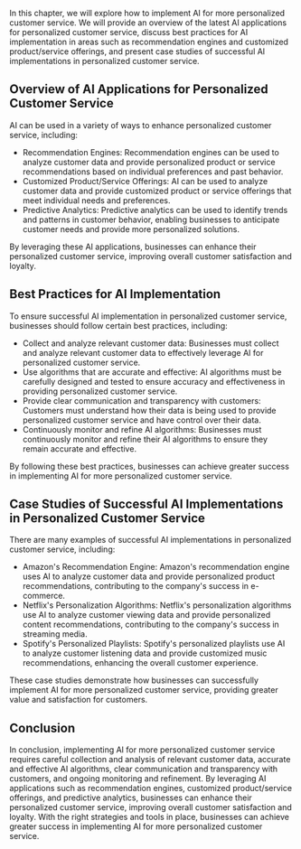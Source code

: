 

In this chapter, we will explore how to implement AI for more personalized customer service. We will provide an overview of the latest AI applications for personalized customer service, discuss best practices for AI implementation in areas such as recommendation engines and customized product/service offerings, and present case studies of successful AI implementations in personalized customer service.

Overview of AI Applications for Personalized Customer Service
-------------------------------------------------------------

AI can be used in a variety of ways to enhance personalized customer service, including:

* Recommendation Engines: Recommendation engines can be used to analyze customer data and provide personalized product or service recommendations based on individual preferences and past behavior.
* Customized Product/Service Offerings: AI can be used to analyze customer data and provide customized product or service offerings that meet individual needs and preferences.
* Predictive Analytics: Predictive analytics can be used to identify trends and patterns in customer behavior, enabling businesses to anticipate customer needs and provide more personalized solutions.

By leveraging these AI applications, businesses can enhance their personalized customer service, improving overall customer satisfaction and loyalty.

Best Practices for AI Implementation
------------------------------------

To ensure successful AI implementation in personalized customer service, businesses should follow certain best practices, including:

* Collect and analyze relevant customer data: Businesses must collect and analyze relevant customer data to effectively leverage AI for personalized customer service.
* Use algorithms that are accurate and effective: AI algorithms must be carefully designed and tested to ensure accuracy and effectiveness in providing personalized customer service.
* Provide clear communication and transparency with customers: Customers must understand how their data is being used to provide personalized customer service and have control over their data.
* Continuously monitor and refine AI algorithms: Businesses must continuously monitor and refine their AI algorithms to ensure they remain accurate and effective.

By following these best practices, businesses can achieve greater success in implementing AI for more personalized customer service.

Case Studies of Successful AI Implementations in Personalized Customer Service
------------------------------------------------------------------------------

There are many examples of successful AI implementations in personalized customer service, including:

* Amazon's Recommendation Engine: Amazon's recommendation engine uses AI to analyze customer data and provide personalized product recommendations, contributing to the company's success in e-commerce.
* Netflix's Personalization Algorithms: Netflix's personalization algorithms use AI to analyze customer viewing data and provide personalized content recommendations, contributing to the company's success in streaming media.
* Spotify's Personalized Playlists: Spotify's personalized playlists use AI to analyze customer listening data and provide customized music recommendations, enhancing the overall customer experience.

These case studies demonstrate how businesses can successfully implement AI for more personalized customer service, providing greater value and satisfaction for customers.

Conclusion
----------

In conclusion, implementing AI for more personalized customer service requires careful collection and analysis of relevant customer data, accurate and effective AI algorithms, clear communication and transparency with customers, and ongoing monitoring and refinement. By leveraging AI applications such as recommendation engines, customized product/service offerings, and predictive analytics, businesses can enhance their personalized customer service, improving overall customer satisfaction and loyalty. With the right strategies and tools in place, businesses can achieve greater success in implementing AI for more personalized customer service.
